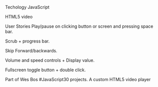 Techology
JavaScript

HTML5 video

User Stories
Play/pause on clicking button or screen and pressing space bar.

Scrub + progress bar.

Skip Forward/backwards.

Volume and speed controls + Display value.

Fullscreen toggle button + double click.

Part of Wes Bos #JavaScript30 projects. A custom HTML5 video player







```
    